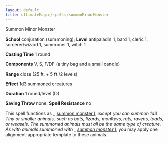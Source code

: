 ```yaml
---
layout: default
title: ultimateMagic/spells/summonMinorMonster
---
```

Summon Minor Monster

**School** conjuration (summoning); **Level** antipaladin 1, bard 1, cleric 1, sorcerer/wizard 1, summoner 1, witch 1

**Casting Time** 1 round

**Components** V, S, F/DF (a tiny bag and a small candle)

**Range** close (25 ft. + 5 ft./2 levels)

**Effect** 1d3 summoned creatures

**Duration** 1 round/level (D)

**Saving Throw** none; **Spell Resistance** no

This spell functions as _ [summon monster I](spells/summonMonster#_summon-monster-i)_, except you can summon 1d3 Tiny or smaller animals, such as bats, lizards, monkeys, rats, ravens, toads, or weasels. The summoned animals must all be the same type of creature. As with animals summoned with _ [summon monster I](spells/summonMonster#_summon-monster-i)_, you may apply one alignment-appropriate template to these animals.

